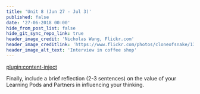 ```yaml
---
title: 'Unit 8 (Jun 27 - Jul 3)'
published: false
date: '27-06-2018 00:00'
hide_from_post_list: false
hide_git_sync_repo_link: true
header_image_credit: 'Nicholas Wang, Flickr.com'
header_image_creditlink: 'https://www.flickr.com/photos/cloneofsnake/13966760787/'
header_image_alt_text: 'Interview in coffee shop'
---
```


[plugin:content-inject](../home/unit-8/_important-reminders)


Finally, include a brief reflection (2-3 sentences) on the value of your Learning Pods and Partners in influencing your thinking.
